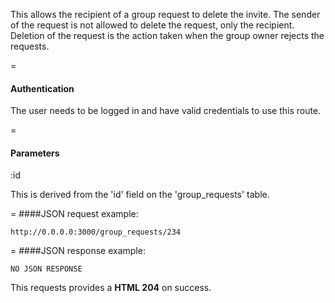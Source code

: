 This allows the recipient of a group request to delete the invite. The sender of the request is not allowed to delete the request, only the recipient. Deletion of the request is the action taken when the group owner rejects the requests.

=
#### Authentication
The user needs to be logged in and have valid credentials to use this route.

=
#### Parameters
:id

This is derived from the 'id' field on the 'group_requests' table.

=
####JSON request example:
```
http://0.0.0.0:3000/group_requests/234
```

=
####JSON response example:

```
NO JSON RESPONSE
```

This requests provides a <strong>HTML 204</strong> on success.